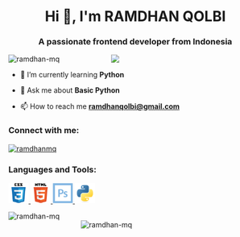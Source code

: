 <h1 align="center">Hi 👋, I'm RAMDHAN QOLBI</h1>
<h3 align="center">A passionate frontend developer from Indonesia</h3>
<img align="right" src="https://media.giphy.com/media/UEJ6DQQp68LJSnyaBb/giphy.gif" width="300">

<p align="left"> <img src="https://komarev.com/ghpvc/?username=ramdhan-mq&label=Profile%20views&color=0e75b6&style=flat" alt="ramdhan-mq" /> </p>

- 🌱 I’m currently learning **Python**

- 💬 Ask me about **Basic Python**

- 📫 How to reach me **ramdhanqolbi@gmail.com**

<h3 align="left">Connect with me:</h3>
<p align="left">
<a href="https://instagram.com/ramdhanmq" target="blank"><img align="center" src="https://raw.githubusercontent.com/rahuldkjain/github-profile-readme-generator/master/src/images/icons/Social/instagram.svg" alt="ramdhanmq" height="30" width="40" /></a>
</p>

<h3 align="left">Languages and Tools:</h3>
<p align="left"> <a href="https://www.w3schools.com/css/" target="_blank" rel="noreferrer"> <img src="https://raw.githubusercontent.com/devicons/devicon/master/icons/css3/css3-original-wordmark.svg" alt="css3" width="40" height="40"/> </a> <a href="https://www.w3.org/html/" target="_blank" rel="noreferrer"> <img src="https://raw.githubusercontent.com/devicons/devicon/master/icons/html5/html5-original-wordmark.svg" alt="html5" width="40" height="40"/> </a> <a href="https://www.photoshop.com/en" target="_blank" rel="noreferrer"> <img src="https://raw.githubusercontent.com/devicons/devicon/master/icons/photoshop/photoshop-line.svg" alt="photoshop" width="40" height="40"/> </a> <a href="https://www.python.org" target="_blank" rel="noreferrer"> <img src="https://raw.githubusercontent.com/devicons/devicon/master/icons/python/python-original.svg" alt="python" width="40" height="40"/> </a> </p>

<p><img width="380" align="left" src="https://github-readme-stats.vercel.app/api/top-langs?username=ramdhan-mq&show_icons=true&theme=synthwave&locale=en&layout=compact" alt="ramdhan-mq" /></p>

<p>&nbsp;<img width="360"align="right" src="https://github-readme-stats.vercel.app/api?username=ramdhan-mq&show_icons=true&theme=synthwave&locale=en" alt="ramdhan-mq" /></p>

